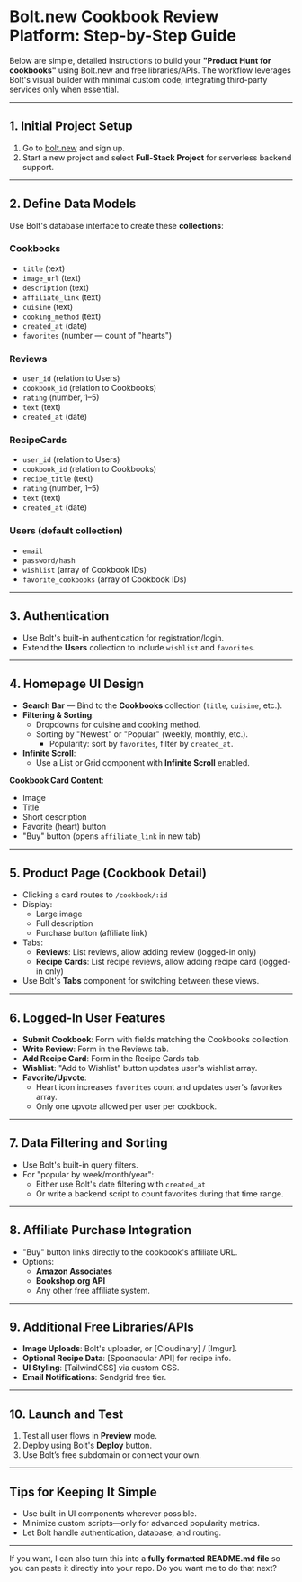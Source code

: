 # Bolt.new Cookbook Review Platform: Step-by-Step Guide

Below are simple, detailed instructions to build your **"Product Hunt for cookbooks"** using Bolt.new and free libraries/APIs.
The workflow leverages Bolt's visual builder with minimal custom code, integrating third-party services only when essential.

---- 

## 1. Initial Project Setup

1. Go to [bolt.new][1] and sign up.
2. Start a new project and select **Full-Stack Project** for serverless backend support.

---- 

## 2. Define Data Models

Use Bolt's database interface to create these **collections**:

### **Cookbooks**

- `title` (text)
- `image_url` (text)
- `description` (text)
- `affiliate_link` (text)
- `cuisine` (text)
- `cooking_method` (text)
- `created_at` (date)
- `favorites` (number — count of "hearts")


### **Reviews**

- `user_id` (relation to Users)
- `cookbook_id` (relation to Cookbooks)
- `rating` (number, 1–5)
- `text` (text)
- `created_at` (date)


### **RecipeCards**

- `user_id` (relation to Users)
- `cookbook_id` (relation to Cookbooks)
- `recipe_title` (text)
- `rating` (number, 1–5)
- `text` (text)
- `created_at` (date)


### **Users** (default collection)

- `email`
- `password/hash`
- `wishlist` (array of Cookbook IDs)
- `favorite_cookbooks` (array of Cookbook IDs)

---- 

## 3. Authentication

- Use Bolt's built-in authentication for registration/login.
- Extend the **Users** collection to include `wishlist` and `favorites`.

---- 

## 4. Homepage UI Design

- **Search Bar** — Bind to the **Cookbooks** collection (`title`, `cuisine`, etc.).
- **Filtering \& Sorting**:
	- Dropdowns for cuisine and cooking method.
	- Sorting by "Newest" or "Popular" (weekly, monthly, etc.).
		- Popularity: sort by `favorites`, filter by `created_at`.
- **Infinite Scroll**:
	- Use a List or Grid component with **Infinite Scroll** enabled.

**Cookbook Card Content**:

- Image
- Title
- Short description
- Favorite (heart) button
- "Buy" button (opens `affiliate_link` in new tab)

---- 

## 5. Product Page (Cookbook Detail)

- Clicking a card routes to `/cookbook/:id`
- Display:
	- Large image
	- Full description
	- Purchase button (affiliate link)
- Tabs:
	- **Reviews**: List reviews, allow adding review (logged-in only)
	- **Recipe Cards**: List recipe reviews, allow adding recipe card (logged-in only)
- Use Bolt's **Tabs** component for switching between these views.

---- 

## 6. Logged-In User Features

- **Submit Cookbook**: Form with fields matching the Cookbooks collection.
- **Write Review**: Form in the Reviews tab.
- **Add Recipe Card**: Form in the Recipe Cards tab.
- **Wishlist**: "Add to Wishlist" button updates user's wishlist array.
- **Favorite/Upvote**:
	- Heart icon increases `favorites` count and updates user's favorites array.
	- Only one upvote allowed per user per cookbook.

---- 

## 7. Data Filtering and Sorting

- Use Bolt's built-in query filters.
- For "popular by week/month/year":
	- Either use Bolt's date filtering with `created_at`
	- Or write a backend script to count favorites during that time range.

---- 

## 8. Affiliate Purchase Integration

- "Buy" button links directly to the cookbook's affiliate URL.
- Options:
	- **Amazon Associates**
	- **Bookshop.org API**
	- Any other free affiliate system.

---- 

## 9. Additional Free Libraries/APIs

- **Image Uploads**: Bolt's uploader, or [Cloudinary] / [Imgur].
- **Optional Recipe Data**: [Spoonacular API] for recipe info.
- **UI Styling**: [TailwindCSS] via custom CSS.
- **Email Notifications**: Sendgrid free tier.

---- 

## 10. Launch and Test

1. Test all user flows in **Preview** mode.
2. Deploy using Bolt's **Deploy** button.
3. Use Bolt’s free subdomain or connect your own.

---- 

## Tips for Keeping It Simple

- Use built-in UI components wherever possible.
- Minimize custom scripts—only for advanced popularity metrics.
- Let Bolt handle authentication, database, and routing.

---- 

If you want, I can also turn this into a **fully formatted README.md file** so you can paste it directly into your repo.
Do you want me to do that next?


[1]:	https://bolt.new/